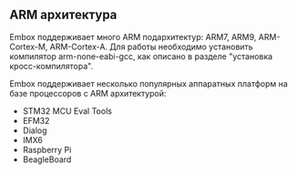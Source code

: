 ## ARM архитектура

Embox поддерживает много ARM подархитектур: ARM7, ARM9, ARM-Cortex-M, ARM-Cortex-A. Для работы необходимо установить компилятор arm-none-eabi-gcc, как описано в разделе "установка кросс-компилятора".

Embox поддерживает несколько популярных аппаратных платформ на базе процессоров с ARM архитектурой:
* STM32 MCU Eval Tools
* EFM32
* Dialog
* IMX6
* Raspberry Pi
* BeagleBoard

